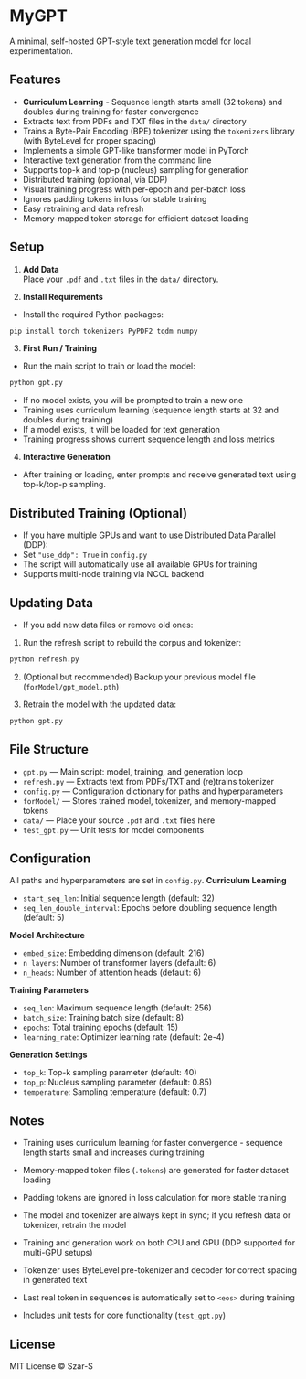 # MyGPT

A minimal, self-hosted GPT-style text generation model for local experimentation.

## Features

- **Curriculum Learning** - Sequence length starts small (32 tokens) and doubles during training for faster convergence
- Extracts text from PDFs and TXT files in the `data/` directory
- Trains a Byte-Pair Encoding (BPE) tokenizer using the `tokenizers` library (with ByteLevel for proper spacing)
- Implements a simple GPT-like transformer model in PyTorch
- Interactive text generation from the command line
- Supports top-k and top-p (nucleus) sampling for generation
- Distributed training (optional, via DDP)
- Visual training progress with per-epoch and per-batch loss
- Ignores padding tokens in loss for stable training
- Easy retraining and data refresh
- Memory-mapped token storage for efficient dataset loading

## Setup

1. **Add Data**  
   Place your `.pdf` and `.txt` files in the `data/` directory.

2. **Install Requirements**  
 * Install the required Python packages:
```sh
pip install torch tokenizers PyPDF2 tqdm numpy
```
3. **First Run / Training**
* Run the main script to train or load the model:
```sh
python gpt.py
```
* If no model exists, you will be prompted to train a new one
* Training uses curriculum learning (sequence length starts at 32 and doubles during training)
* If a model exists, it will be loaded for text generation
* Training progress shows current sequence length and loss metrics
4. **Interactive Generation**
* After training or loading, enter prompts and receive generated text using top-k/top-p sampling.

## Distributed Training (Optional)
* If you have multiple GPUs and want to use Distributed Data Parallel (DDP):
* Set `"use_ddp": True` in `config.py`
* The script will automatically use all available GPUs for training
* Supports multi-node training via NCCL backend

## Updating Data
* If you add new data files or remove old ones:

1. Run the refresh script to rebuild the corpus and tokenizer:
```sh
python refresh.py
```

2. (Optional but recommended) Backup your previous model file (`forModel/gpt_model.pth`)

3. Retrain the model with the updated data:
```sh
python gpt.py
```

## File Structure

- `gpt.py` — Main script: model, training, and generation loop
- `refresh.py` — Extracts text from PDFs/TXT and (re)trains tokenizer
- `config.py` — Configuration dictionary for paths and hyperparameters
- `forModel/` —  Stores trained model, tokenizer, and memory-mapped tokens
- `data/` — Place your source `.pdf` and `.txt` files here
- `test_gpt.py` — Unit tests for model components

## Configuration

All paths and hyperparameters are set in `config.py`.
**Curriculum Learning**
- `start_seq_len`: Initial sequence length (default: 32)
- `seq_len_double_interval`: Epochs before doubling sequence length (default: 5)

**Model Architecture**
- `embed_size`: Embedding dimension (default: 216)
- `n_layers`: Number of transformer layers (default: 6)
- `n_heads`: Number of attention heads (default: 6)

**Training Parameters**
- `seq_len`: Maximum sequence length (default: 256)
- `batch_size`: Training batch size (default: 8)
- `epochs`: Total training epochs (default: 15)
- `learning_rate`: Optimizer learning rate (default: 2e-4)

**Generation Settings**
- `top_k`: Top-k sampling parameter (default: 40)
- `top_p`: Nucleus sampling parameter (default: 0.85)
- `temperature`: Sampling temperature (default: 0.7)

## Notes
* Training uses curriculum learning for faster convergence - sequence length starts small and increases during training

* Memory-mapped token files (`.tokens`) are generated for faster dataset loading

* Padding tokens are ignored in loss calculation for more stable training

* The model and tokenizer are always kept in sync; if you refresh data or tokenizer, retrain the model

* Training and generation work on both CPU and GPU (DDP supported for multi-GPU setups)

* Tokenizer uses ByteLevel pre-tokenizer and decoder for correct spacing in generated text

* Last real token in sequences is automatically set to `<eos>` during training

* Includes unit tests for core functionality (`test_gpt.py`)

## License

MIT License © Szar-S